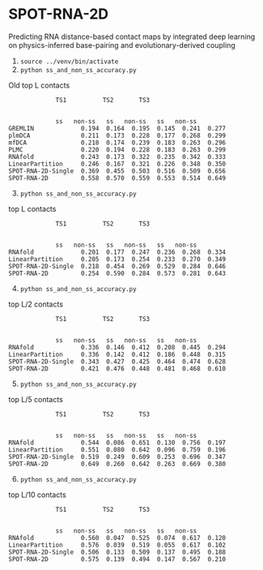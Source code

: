 # SPOT-RNA-2D
Predicting RNA distance-based contact maps by integrated deep learning on physics-inferred base-pairing and evolutionary-derived coupling


1. `source ../venv/bin/activate`
2. `python ss_and_non_ss_accuracy.py`

Old top L contacts 

```
 	 		 TS1 	      TS2 	    TS3


 	 	     ss   non-ss   ss   non-ss   ss   non-ss
GREMLIN             0.194  0.164  0.195  0.145  0.241  0.277 
plmDCA              0.211  0.173  0.228  0.177  0.268  0.299 
mfDCA               0.218  0.174  0.239  0.183  0.263  0.296 
PLMC                0.220  0.194  0.228  0.183  0.263  0.299 
RNAfold             0.243  0.173  0.322  0.235  0.342  0.333 
LinearPartition     0.246  0.167  0.321  0.226  0.348  0.350 
SPOT-RNA-2D-Single  0.369  0.455  0.503  0.516  0.509  0.656 
SPOT-RNA-2D         0.558  0.570  0.559  0.553  0.514  0.649
```

3. `python ss_and_non_ss_accuracy.py`

top L contacts 

```
 	 		 TS1 	      TS2 	    TS3


 	 	     ss   non-ss   ss   non-ss   ss   non-ss
RNAfold             0.201  0.177  0.247  0.236  0.268  0.334 
LinearPartition     0.205  0.173  0.254  0.233  0.270  0.349 
SPOT-RNA-2D-Single  0.218  0.454  0.269  0.529  0.284  0.646 
SPOT-RNA-2D         0.254  0.590  0.284  0.573  0.281  0.643
```

4. `python ss_and_non_ss_accuracy.py`

top L/2 contacts 

```
 	 		 TS1 	      TS2 	    TS3


 	 	     ss   non-ss   ss   non-ss   ss   non-ss
RNAfold             0.336  0.146  0.412  0.208  0.445  0.294 
LinearPartition     0.336  0.142  0.412  0.186  0.448  0.315 
SPOT-RNA-2D-Single  0.343  0.427  0.425  0.464  0.474  0.628 
SPOT-RNA-2D         0.421  0.476  0.448  0.481  0.468  0.610
```

5. `python ss_and_non_ss_accuracy.py`

top L/5 contacts 

```
 	 		 TS1 	      TS2 	    TS3


 	 	     ss   non-ss   ss   non-ss   ss   non-ss
RNAfold             0.544  0.086  0.651  0.130  0.756  0.197 
LinearPartition     0.551  0.080  0.642  0.096  0.759  0.196 
SPOT-RNA-2D-Single  0.519  0.249  0.609  0.253  0.696  0.347 
SPOT-RNA-2D         0.649  0.260  0.642  0.263  0.669  0.380
```

6. `python ss_and_non_ss_accuracy.py`

top L/10 contacts 

```
 	 		 TS1 	      TS2 	    TS3


 	 	     ss   non-ss   ss   non-ss   ss   non-ss
RNAfold             0.560  0.047  0.525  0.074  0.617  0.120 
LinearPartition     0.576  0.039  0.519  0.055  0.617  0.102 
SPOT-RNA-2D-Single  0.506  0.133  0.509  0.137  0.495  0.188 
SPOT-RNA-2D         0.575  0.139  0.494  0.147  0.567  0.210
```


